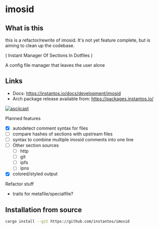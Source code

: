 # imosid


## What is this

this is a refactor/rewrite of imosid. It's not yet feature complete, but is
aiming to clean up the codebase. 

( Instant Manager Of Sections In Dotfiles )

A config file manager that leaves the user alone

## Links

- Docs: https://instantos.io/docs/development/imosid
- Arch package release available from: https://packages.instantos.io/

[![asciicast](https://asciinema.org/a/423508.svg)](https://asciinema.org/a/423508)

Planned features

- [X] autodetect comment syntax for files
- [ ] compare hashes of sections with upstream files
- [ ] syntax to combine multiple imosid comments into one line
- [ ] Other section sources
    - [ ] http
    - [ ] git
    - [ ] ipfs
    - [ ] ipns
- [X] colored/styled output

Refactor stuff
- traits for metafile/specialfile?

## Installation from source

```sh
cargo install --git https://github.com/instantos/imosid
```

